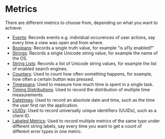 # Metrics

There are different metrics to choose from, depending on what you want to achieve:

* [Events](event.md): Records events e.g. individual occurences of user actions,
  say every time a view was open and from where.
* [Booleans](boolean.md): Records a single truth value, for example "is a11y
  enabled?"
* [Strings](string.md): Records a single Unicode string value, for example the
  name of the OS.
* [String Lists](string_list.md): Records a list of Unicode string values, for
  example the list of enabled search engines.
* [Counters](counter.md): Used to count how often something happens, for
  example, how often a certain button was pressed.
* [Timespans](timespan.md): Used to measure how much time is spent in a single
  task.
* [Timing Distributions](timing_distribution.md): Used to record the
  distribution of multiple time measurements.
* [Datetimes](datetime.md): Used to record an absolute date and time, such as
  the time the user first ran the application.
* [UUIDs](uuid.md): Used to record universally unique identifiers (UUIDs), such
  as a client ID.
* [Labeled Metrics](labeled_metric.md): Used to record multiple metrics of the
  same type under different string labels, say every time you want to get a
  count of different error types in one metric.
